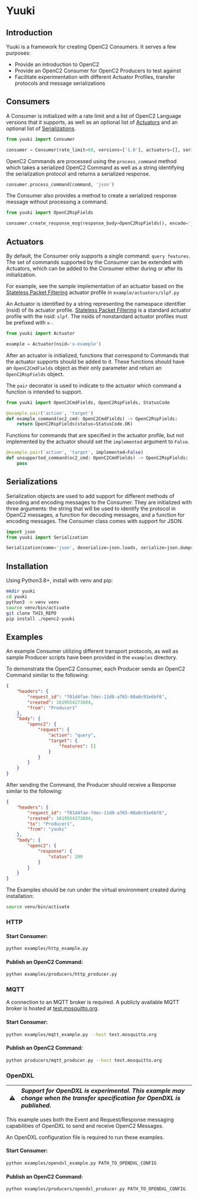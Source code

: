 # Yuuki

## Introduction

Yuuki is a framework for creating OpenC2 Consumers. It serves a few purposes:

* Provide an introduction to OpenC2
* Provide an OpenC2 Consumer for OpenC2 Producers to test against
* Facilitate experimentation with different Actuator Profiles, transfer protocols and message serializations


## Consumers

A Consumer is initialized with a rate limit and a list of OpenC2 Language versions that it supports, as well as an optional list of [Actuators](#Actuators) and an optional list of [Serializations](#Serializations).

```python
from yuuki import Consumer

consumer = Consumer(rate_limit=60, versions=['1.0'], actuators=[], serializations=[])
```

OpenC2 Commands are processed using the `process_command` method which takes a serialized OpenC2 Command as well as a string identifying the serialization protocol and returns a serialized response.

```python
consumer.process_command(command, 'json')
```

The Consumer also provides a method to create a serialized response message without processing a command.

```python
from yuuki import OpenC2RspFields

consumer.create_response_msg(response_body=OpenC2RspFields(), encode='json')
```


## Actuators

By default, the Consumer only supports a single command: `query features`.
The set of commands supported by the Consumer can be extended with Actuators, which can be added to the Consumer either during or after its initialization.

For example, see the sample implementation of an actuator based on the [Stateless Packet Filtering](https://docs.oasis-open.org/openc2/oc2slpf/v1.0/oc2slpf-v1.0.html) actuator profile in `example/actuators/slpf.py`

An Actuator is identified by a string representing the namespace identifier (nsid) of its actuator profile.
[Stateless Packet Filtering](https://docs.oasis-open.org/openc2/oc2slpf/v1.0/oc2slpf-v1.0.html) is a standard actuator profile with the nsid: `slpf`.
The nsids of nonstandard actuator profiles must be prefixed with `x-`.

```python
from yuuki import Actuator

example = Actuator(nsid='x-example')
```

After an actuator is initialized, functions that correspond to Commands that the actuator supports should be added to it.
These functions should have an `OpenC2CmdFields` object as their only parameter and return an `OpenC2RspFields` object.

The `pair` decorator is used to indicate to the actuator which command a function is intended to support.

```python
from yuuki import OpenC2CmdFields, OpenC2RspFields, StatusCode

@example.pair('action', 'target')
def example_command(oc2_cmd: OpenC2CmdFields) -> OpenC2RspFields:
    return OpenC2RspFields(status=StatusCode.OK)
```

Functions for commands that are specified in the actuator profile, but not implemented by the actuator should set the `implemented` argument to `False`.

```python
@example.pair('action', 'target', implemented=False)
def unsupported_command(oc2_cmd: OpenC2CmdFields) -> OpenC2RspFields:
    pass
```


## Serializations

Serialization objects are used to add support for different methods of decoding and encoding messages to the Consumer.
They are initialized with three arguments: the string that will be used to identify the protocol in OpenC2 messages, a function for decoding messages, and a function for encoding messages. The Consumer class comes with support for JSON.
```python
import json
from yuuki import Serialization

Serialization(name='json', deserialize=json.loads, serialize=json.dumps)
```


## Installation

Using Python3.8+, install with venv and pip:
```sh
mkdir yuuki
cd yuuki
python3 -m venv venv
source venv/bin/activate
git clone THIS_REPO
pip install ./openc2-yuuki
```


## Examples

An example Consumer utilizing different transport protocols, as well as sample Producer scripts have been provided in the `examples` directory.

To demonstrate the OpenC2 Consumer, each Producer sends an OpenC2 Command similar to the following:

```json
{
    "headers": {
        "request_id": "f81d4fae-7dec-11d0-a765-00a0c91e6bf6",
        "created": 1619554273604,
        "from": "Producer1"
    },
    "body": {
        "openc2": {
            "request": {
                "action": "query",
                "target": {
                    "features": []
                }
            }
        }
    }
}
```

After sending the Command, the Producer should receive a Response similar to the following:

```json
{
    "headers": {
        "request_id": "f81d4fae-7dec-11d0-a765-00a0c91e6bf6",
        "created": 1619554273604,
        "to": "Producer1",
        "from": "yuuki"
    },
    "body": {
        "openc2": {
            "response": {
                "status": 200
            }
        }
    }
}
```

The Examples should be run under the virtual environment created during installation:
```sh
source venv/bin/activate
```

### HTTP

#### Start Consumer:
```sh
python examples/http_example.py
```

#### Publish an OpenC2 Command:
```sh
python examples/producers/http_producer.py
```

### MQTT
A connection to an MQTT broker is required. A publicly available MQTT broker is hosted at [test.mosquitto.org](https://test.mosquitto.org).

#### Start Consumer:
```sh
python examples/mqtt_example.py --host test.mosquitto.org
```

#### Publish an OpenC2 Command:
```sh
python producers/mqtt_producer.py --host test.mosquitto.org
```

### OpenDXL

| :warning:        | *Support for OpenDXL is experimental. This example may change when the transfer specification for OpenDXL is published.*|
|------------------|:------------------------------------------------------------------------------------------------------------------------|

This example uses both the Event and Request/Response messaging capabilities of OpenDXL to send and receive OpenC2 Messages.

An OpenDXL configuration file is required to run these examples.

#### Start Consumer:
```sh
python examples/opendxl_example.py PATH_TO_OPENDXL_CONFIG
```

#### Publish an OpenC2 Command:
```sh
python examples/producers/opendxl_producer.py PATH_TO_OPENDXL_CONFIG
```

